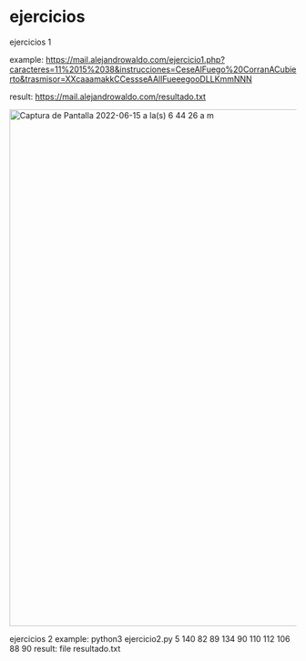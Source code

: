# ejercicios

ejercicios 1

example: https://mail.alejandrowaldo.com/ejercicio1.php?caracteres=11%2015%2038&instrucciones=CeseAlFuego%20CorranACubierto&trasmisor=XXcaaamakkCCessseAAllFueeegooDLLKmmNNN

result: https://mail.alejandrowaldo.com/resultado.txt

<img width="908" alt="Captura de Pantalla 2022-06-15 a la(s) 6 44 26 a m" src="https://user-images.githubusercontent.com/73403289/173819479-0186b77e-5534-4453-9f38-f66205f5ccb8.png">


ejercicios 2
example: python3 ejercicio2.py 5 140 82 89 134 90 110 112 106 88 90 
result: file resultado.txt
